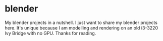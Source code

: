 # blender
My blender projects in a nutshell.
I just want to share my blender projects here. It's unique because I am modelling and rendering on an old i3-3220 Ivy Bridge with no GPU.
Thanks for reading.
